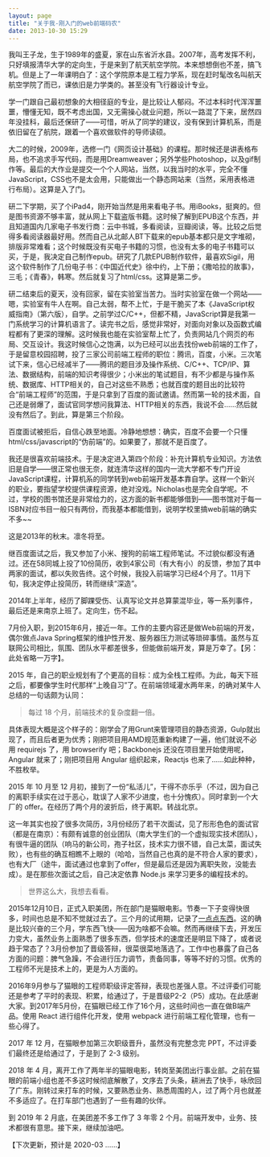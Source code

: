 ```yaml
---
layout: page
title: "关于我-刚入门的web前端码农"
date: 2013-10-30 15:29
---
```


我叫王子龙，生于1989年的盛夏，家在山东省沂水县。2007年，高考发挥不利，只好填报清华大学的定向生，于是来到了航天航空学院。本来想想倒也不差，搞飞机。但是上了一年课明白了：这个学院原本是工程力学系，现在赶时髦改名叫航天航空学院了而已，课依旧是力学类的。甚至没有飞行器设计专业。

学一门跟自己最初想象的大相径庭的专业，是比较让人郁闷。不过本科时代浑浑噩噩，懵懂无知，既不考虑出国，又无需操心就业问题，所以一路混了下来，居然四年没挂科，最后还保研了——可惜，听从了同学的建议，没有保到计算机系，而是依旧留在了航院，跟着一个喜欢做软件的导师读硕。

大二的时候，2009年，选修一门《网页设计基础》的课程。那时候还是讲表格布局，也不追求手写代码，而是用Dreamweaver；另外学些Photoshop，以及gif制作等。最后的大作业是提交一个个人网站，当然，以我当时的水平，完全不懂JavaScript，CSS也不是太会用，只能做出一个静态网站来（当然，采用表格进行布局）。这算是入了门。

<!-- more --> 

研二下学期，买了个iPad4，刚开始当然是用来看电子书。用iBooks，挺爽的。但是图书资源不够丰富，就从网上下载盗版书籍。这时候了解到EPUB这个东西，并且知道国内几家电子书发行商：云中书城，多看阅读，豆瓣阅读，等。比较之后觉得多看阅读器最好用。然而自己从北邮人BT下载来的epub基本都只是文字堆砌，排版非常难看；这个时候既没有买电子书籍的习惯，也没有太多的电子书籍可以买，于是，我决定自己制作epub。研究了几款EPUB制作软件，最喜欢Sigil，用这个软件制作了几份电子书：《中国近代史》徐中约，上下册；《撒哈拉的故事》，三毛；《青春》，韩寒。然后就复习了html/css。这算是第二步。

研二结束后的夏天，没有回家，留在实验室当苦力。当时实验室在做一个网站——嗯，实验室有牛人在啊。自己太弱，帮不上忙，于是干脆买了本《JavaScript权威指南》（第六版），自学。之前学过C/C++，但都不精，JavaScript算是我第一门系统学习的计算机语言了。读完书之后，感觉非常好，对面向对象以及函数式编程都有了更深的理解。这时候我也能在实验室帮上忙了，负责网站几个网页的布局、交互设计。我这时候信心之饱满，以为已经可以出去找份web前端的工作了，于是留意校园招聘，投了三家公司前端工程师的职位：腾讯，百度，小米。三次笔试下来，信心已经减半了——腾讯的题目涉及操作系统、C/C++、TCP/IP、算法、数据结构，前端的知识考得很少；小米出的笔试题目，有不少都是与操作系统、数据库、HTTP相关的，自己对这些不熟悉；也就百度的题目出的比较符合“前端工程师”的范围，于是只拿到了百度的面试邀请。然而第一轮的技术面，自己还是弱爆了，面试官同学想问我算法、HTTP相关的东西，我说不会……然后就没有然后了。到此，算是第三个阶段。

百度面试被拒后，自信心跌至地面。冷静地想想：确实，百度不会要一个只懂html/css/javascript的“伪前端”的。如果要了，那就不是百度了。

我还是很喜欢前端技术。于是决定进入第四个阶段：补充计算机专业知识。方法依旧是自学——很正常也很无奈，就连清华这样的国内一流大学都不专门开设JavaScript课程，计算机系的同学转到web前端开发基本靠自学。这样一个新兴的职业，要指望学校提供课程资源，绝对没戏。Nicholas也是完全自学呢。不过，学校的图书馆还是非常给力的，这方面的新书都能够借到——图书馆对于每一ISBN对应书目一般只有两份，而我基本都能借到，说明学校里搞web前端的确实不多~~

这是2013年的秋末。凛冬将至。

继百度面试之后，我又参加了小米、搜狗的前端工程师笔试。不过貌似都没有通过。还在58同城上投了10份简历，收到4家公司（有大有小）的反馈，参加了其中两家的面试，都以失败告终。这个时候，我投入前端学习已经4个月了。11月下旬，我决定停止投简历，转而继续“深造”。


2014年上半年，经历了脚踝受伤、认真写论文并总算蒙混毕业，等一系列事件，最后还是来南京上班了。定向生，伤不起。

7月份入职，到2015年6月，接近一年。工作的主要内容还是做Web前端的开发，偶尔做点Java Spring框架的维护性开发、服务器压力测试等琐碎事情。虽然与互联网公司相比，氛围、团队水平都差很多，但能做前端开发，算是万幸了。【另：此处省略一万字】。

2015 年，自己的职业规划有了个更高的目标：成为全栈工程师。为此，每天下班之后，都要像学生时代那样“上晚自习”了。在前端领域灌水两年来，的确对某牛人总结的一句话颇为认同：

> 每过 18 个月，前端技术的复杂度翻一倍。

具体表现大概是这个样子的：刚学会了用Grunt来管理项目的静态资源，Gulp就出现了，而且后者更为优秀；刚把项目用AMD规范重新构建了一遍，他们就说不必用 requirejs 了，用 browserify 吧；Backbonejs 还没在项目里开始使用呢，Angular 就来了；刚把项目用 Angular 组织起来，Reactjs 也来了……如此种种，不胜枚举。

2015 年 10 月至 12 月初，接到了一份“私活儿”，干得不亦乐乎（不过，因为自己的离职手续实在过于恶心，耽误了人家不少进度，也十分愧疚）。同时拿到一个大厂的 offer。在经历了两个月的波折后，终于离职。转战北京。

这一年其实也投了很多次简历，3月份经历了若干次面试，见了形形色色的面试官（都是在南京）：有颇有诚意的创业团队（南大学生们的一个虚拟现实技术团队），有很牛逼的团队（响马的新公司，孢子社区，技术实力很不错，自己太菜，面试失败），也有些的确互相瞧不上眼的（哈哈，当然自己也真的是不符合人家的要求），也有大厂（途牛，面试通过也拿到了offer，但是最后还是因为离职失败，没能去成）。是在那些次面试之后，自己决定依靠 Node.js 来学习更多的编程技术的。

> 世界这么大，我想去看看。

2015年12月10日，正式入职美团，所在部门是猫眼电影。节奏一下子变得快很多，时间也总是不知不觉就过去了。三个月的试用期，记录了[一点点东西](http://borninsummer.com/2016/03/11/what-i-learned-during-the-last-3-months-in-myfe/)。这的确是比较兴奋的三个月，学东西飞快——因为啥都不会嘛。然而再继续下去，开发压力变大，虽然业务上面熟悉了很多东西，但学技术的速度还是明显下降了，或者说趋于常态了？3月份参加了晋级答辩，很菜很菜地落选了。工作中也暴露了自己各方面的问题：脾气急躁，不会进行压力调节，责备同事，等等不好的习惯。优秀的工程师不光是技术上的，更是为人方面的。

2016年9月参与了猫眼的工程师职级评定答辩，表现也差强人意。不过评委们可能还是参考了平时的表现、积累，给通过了，于是晋级P2-2（P5）成功。在此感谢大家。到2017年5月份，在猫眼已经工作了16个月，这些时间也一直在做B端产品。使用 React 进行组件化开发，使用 webpack 进行前端工程化管理，也有一些心得了。

2017 年 12 月，在猫眼参加第三次职级晋升，虽然没有完整念完 PPT，不过评委们最终还是给通过了，于是到了 2-3 级别。

2018 年 4 月，离开工作了两年半的猫眼电影，转岗至美团出行事业部。之前在猫眼的前端小组也差不多这时候彻底解散了，文序去了头条，耕洲去了快手，咏欣回了广东。刚转过来打车的时候，又要熟悉业务、熟悉周围的人，过了两个月也就差不多适应了。在打车部门也遇到了一些有趣的伙伴。

到 2019 年 2 月底，在美团差不多工作了 3 年零 2 个月。前端开发中，业务、技术都很有意思。接下来，继续加油吧。

【下次更新，预计是 2020-03 ……】
